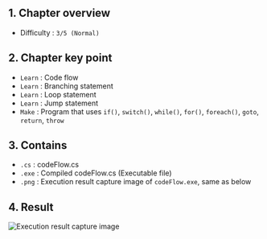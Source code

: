 ## 1. Chapter overview
- Difficulty : `3/5 (Normal)`

## 2. Chapter key point
- `Learn` : Code flow
- `Learn` : Branching statement
- `Learn` : Loop statement
- `Learn` : Jump statement
- `Make` : Program that uses `if()`, `switch()`, `while()`, `for()`, `foreach()`, `goto`, `return`, `throw`

## 3. Contains
- `.cs` : codeFlow.cs
- `.exe` : Compiled codeFlow.cs (Executable file)
- `.png` : Execution result capture image of `codeFlow.exe`, same as below

## 4. Result
![Execution result capture image]()

